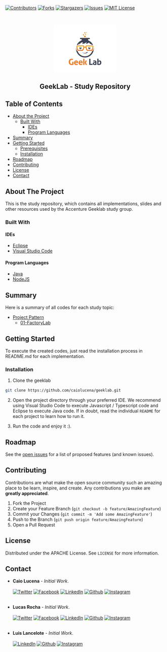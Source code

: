 [![Contributors][contributors-shield]][contributors-url]
[![Forks][forks-shield]][forks-url]
[![Stargazers][stars-shield]][stars-url]
[![Issues][issues-shield]][issues-url]
[![MIT License][license-shield]][license-url]

<!-- PROJECT LOGO -->
<br />
<p align="center">
  <a href="https://github.com/caiolucena/geeklab">
    <img src="assets/images/geek_lab_logo.jpg" alt="Logo" width="200" height="150">
  </a>
  <h2 align="center">GeekLab - Study Repository</h2>
</p>

<!-- TABLE OF CONTENTS -->

## Table of Contents

- [About the Project](#about-the-project)
  - [Built With](#built-with)
    - [IDEs](#IDEs)
    - [Program Languages](#program-languages)
- [Summary](#summary)
- [Getting Started](#getting-started)
  - [Prerequisites](#prerequisites)
  - [Installation](#installation)
- [Roadmap](#roadmap)
- [Contributing](#contributing)
- [License](#license)
- [Contact](#contact)

<!-- ABOUT THE PROJECT -->

## About The Project

This is the study repository, which contains all implementations, slides and other resources used by the Accenture Geeklab study group.

### Built With

#### IDEs

- [Eclipse](https://www.eclipse.org/downloads/)
- [Visual Studio Code](https://code.visualstudio.com/)

#### Program Languages

- [Java](https://www.oracle.com/technetwork/pt/java/javase/downloads/index.html)
- [NodeJS](https://nodejs.org)

## Summary

Here is a summary of all codes for each study topic:

- [Project Pattern](https://github.com/caiolucena/geeklab/project-pattern)
  - [01-FactoryLab](https://github.com/caiolucena/geeklab/project-pattern/01-FactoryLab)

<!-- GETTING STARTED -->

## Getting Started

To execute the created codes, just read the installation process in README.md for each implementation.

### Installation

1. Clone the geeklab

```sh
git clone https://github.com/caiolucena/geeklab.git
```

2. Open the project directory through your preferred IDE. We recommend using Visual Studio Code to execute Javascript / Typescript code and Eclipse to execute Java code. If in doubt, read the individual `README` for each project to learn how to run it.

3. Run the code and enjoy it :).

<!-- ROADMAP -->

## Roadmap

See the [open issues](https://github.com/caiolucena/geeklab/issues) for a list of proposed features (and known issues).

<!-- CONTRIBUTING -->

## Contributing

Contributions are what make the open source community such an amazing place to be learn, inspire, and create. Any contributions you make are **greatly appreciated**.

1. Fork the Project
2. Create your Feature Branch (`git checkout -b feature/AmazingFeature`)
3. Commit your Changes (`git commit -m 'Add some AmazingFeature'`)
4. Push to the Branch (`git push origin feature/AmazingFeature`)
5. Open a Pull Request

<!-- LICENSE -->

## License

Distributed under the APACHE License. See `LICENSE` for more information.

<!-- CONTACT -->

## Contact

- **Caio Lucena** - _Initial Work_. </br></br> [![Twitter](https://img.shields.io/static/v1?label=twitter&message=@caioblucena&color=16A4FB)](https://twitter.com/caioblucena) [![Facebook](https://img.shields.io/static/v1?label=facebook&message=@caio.lucenaa&color=0F8EF2)](https://www.facebook.com/caio.lucenaa) [![LinkedIn](https://img.shields.io/static/v1?label=linkedin&message=@caio-cesar-b-lucena&color=0A66C2)](https://www.linkedin.com/in/caio-cesar-b-lucena/) [![Github](https://img.shields.io/static/v1?label=github&message=@caiolucena&color=black)](https://github.com/caiolucena/) [![Instagram](https://img.shields.io/static/v1?label=instagram&message=@caioluucena&color=BF2A6D)](https://www.instagram.com/caioluucena/) </br></br>

- **Lucas Rocha** - _Initial Work_. </br></br> [![Twitter](https://img.shields.io/static/v1?label=twitter&message=@lucasrochacc&color=16A4FB)](https://twitter.com/lucasrochacc) [![Facebook](https://img.shields.io/static/v1?label=facebook&message=@lucasrochacc&color=0F8EF2)](https://www.facebook.com/lucasrochacc) [![LinkedIn](https://img.shields.io/static/v1?label=linkedin&message=@lucasrochacc&color=0A66C2)](https://www.linkedin.com/in/lucasrochacc/) [![Github](https://img.shields.io/static/v1?label=github&message=@lucasrochagit&color=black)](https://github.com/lucasrochagit/) [![Instagram](https://img.shields.io/static/v1?label=instagram&message=@lucasrochacc&color=BF2A6D)](https://www.instagram.com/lucasrochacc/) </br></br>

- **Luis Lancelote** - _Initial Work_. </br></br> [![LinkedIn](https://img.shields.io/static/v1?label=linkedin&message=@luis-lancellote-marques-74552619a&color=0A66C2)](https://www.linkedin.com/in/luis-lancellote-marques-74552619a/) [![Github](https://img.shields.io/static/v1?label=github&message=@LanceMarques&color=black)](https://github.com/LanceMarques/) [![Instagram](https://img.shields.io/static/v1?label=instagram&message=@lance_marques&color=BF2A6D)](https://www.instagram.com/lance_marques/) </br></br>

<!-- ACKNOWLEDGEMENTS -->

<!-- MARKDOWN LINKS & IMAGES -->
<!-- https://www.markdownguide.org/basic-syntax/#reference-style-links -->

[contributors-shield]: https://img.shields.io/github/contributors/caiolucena/geeklab.svg?style=flat-square
[contributors-url]: https://github.com/caiolucena/geeklab/graphs/contributors
[forks-shield]: https://img.shields.io/github/forks/caiolucena/geeklab.svg?style=flat-square
[forks-url]: https://github.com/caiolucena/geeklab/network/members
[stars-shield]: https://img.shields.io/github/stars/caiolucena/geeklab.svg?style=flat-square
[stars-url]: https://github.com/caiolucena/geeklab/stargazers
[issues-shield]: https://img.shields.io/github/issues/caiolucena/geeklab.svg?style=flat-square
[issues-url]: https://github.com/caiolucena/geeklab/issues
[license-shield]: https://img.shields.io/github/license/caiolucena/geeklab.svg?style=flat-square
[license-url]: https://github.com/caiolucena/geeklab/blob/master/LICENSE
[product-screenshot]: images/screenshot.png
